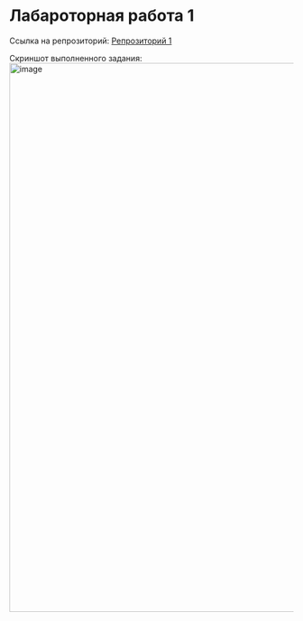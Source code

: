 # Лабароторная работа 1 


Cсылка на репрозиторий:
[Репрозиторий 1](https://github.com/arturrium/-)


Скриншот выполненного задания:
<img width="1280" height="973" alt="image" src="https://github.com/user-attachments/assets/a4eb4ec9-88a7-42e6-bee7-4ce461333f10" />
